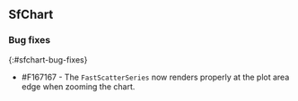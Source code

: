 ## SfChart

### Bug fixes
{:#sfchart-bug-fixes}

* \#F167167 - The `FastScatterSeries` now renders properly at the plot area edge when zooming the chart.
